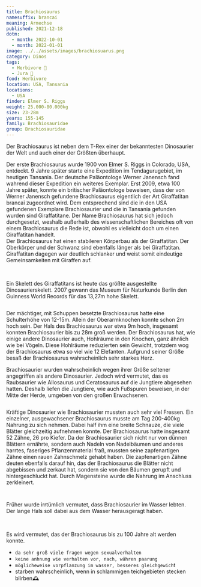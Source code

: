 ```yaml
---
title: Brachiosaurus
namesuffix: brancai
meaning: Armechse
published: 2021-12-18
dotm:
  - month: 2022-10-01
  - month: 2022-01-01
image: ../../assets/images/brachiosuarus.png
category: Dinos
tags:
  - Herbivore 🌿
  - Jura 🦴
food: Herbivore
location: USA, Tansania
locations:
  - USA
finder: Elmer S. Riggs
weight: 25.000-80.000kg
size: 23-28m
years: 155-145
family: Brachiosauridae
group: Brachiosauridae
---
```

Der Brachiosaurus ist neben dem T-Rex einer der bekanntesten Dinosaurier der Welt und auch einer der Größten überhaupt. 

Der erste Brachiosaurus wurde 1900 von Elmer S. Riggs in Colorado, USA, entdeckt. 9 Jahre später starte eine Expedition im Tendagurugebiet, im heutigen Tansania. Der deutsche Paläontologe Werner Janensch fand wahrend dieser Expedition ein weiteres Exemplar. Erst 2009, etwa 100 Jahre später, konnte ein britischer Paläontologe beweisen, dass der von Werner Janensch gefundene Brachiosaurus eigentlich der Art Giraffatitan brancai zugeordnet wird. Dem entsprechend sind die in den USA gefundenen Exemplare Brachiosaurier und die in Tansania gefunden wurden sind Giraffatitane. Der Name Brachiosaurus hat sich jedoch durchgesetzt, weshalb außerhalb des wissenschaftlichen Bereiches oft von einem Brachiosaurus die Rede ist, obwohl es vielleicht doch um einen Giraffatitan handelt.\
Der Brachiosaurus hat einen stabileren Körperbau als der Giraffatitan. Der Oberkörper und der Schwanz sind ebenfalls länger als bei Giraffatitan. Giraffatitan dagegen war deutlich schlanker und weist somit eindeutige Gemeinsamkeiten mit Giraffen auf. 

![]()

\
Ein Skelett des Giraffatitans ist heute das größte ausgestellte Dinosaurierskelett. 2007 gewann das Museum für Naturkunde Berlin den Guinness World Records für das 13,27m hohe Skelett. 

![]()

Der mächtiger, mit Schuppen besetzte Brachiosaurus hatte eine Schulterhöhe von 12-15m. Allein der Oberarmknochen konnte schon 2m hoch sein. Der Hals des Brachiosaurus war etwa 9m hoch, insgesamt konnten Brachiosaurier bis zu 28m groß werden. Der Brachiosaurus hat, wie einige andere Dinosaurier auch, Hohlräume in den Knochen, ganz ähnlich wie bei Vögeln. Diese Hohlräume reduzierten sein Gewicht, trotzdem wog der Brachiosaurus etwa so viel wie 12 Elefanten. Aufgrund seiner Größe besaß der Brachiosaurus wahrscheinlich sehr starkes Herz.

Brachiosaurier wurden wahrscheinlich wegen ihrer Größe seltener angegriffen als andere Dinosaurier. Jedoch wird vermutet, das es Raubsaurier wie Allosaurus und Ceratosaurus auf die Jungtiere abgesehen hatten. Deshalb liefen die Jungtiere, wie auch Fußspuren beweisen, in der Mitte der Herde, umgeben von den großen Erwachsenen.

![]()

Kräftige Dinosaurier wie Brachiosaurier mussten auch sehr viel Fressen. Ein einzelner, ausgewachsener Brachiosaurus musste am Tag 200-400kg Nahrung zu sich nehmen. Dabei half ihm eine breite Schnauze, die viele Blätter gleichzeitig aufnehmen konnte. Der Brachiosaurus hatte insgesamt 52 Zähne, 26 pro Kiefer. Da der Brachiosaurier sich nicht nur von dünnen Blättern ernährte, sondern auch Nadeln von Nadelbäumen und anderes harrtes, faseriges Pflanzenmaterial fraß, mussten seine zapfenartigen Zähne einen rauen Zahnschmelz gehabt haben. Die zapfenartigen Zähne deuten ebenfalls darauf hin, das der Brachiosaurus die Blätter nicht abgebissen und zerkaut hat, sondern sie von den Bäumen gerupft und hintergeschluckt hat. Durch Magensteine wurde die Nahrung im Anschluss zerkleinert. 

![]()

 

![]()

Früher wurde irrtümlich vermutet, dass Brachiosaurier im Wasser lebten. Der lange Hals soll dabei aus dem Wasser herausgeragt haben.

![]()

 \
Es wird vermutet, das der Brachiosaurus bis zu 100 Jahre alt werden konnte.

* `da sehr groß viele fragen wegen sexualverhalten`
* `keine anhnung wie verhalten vor, nach, währen paarung`
* `möglicheweise vorpflanzung im wasser, besseres gleichgewich`t
* starben wahrscheinlich, wenn in schlammigen teichgebieten stecken blirben🕰️

